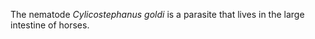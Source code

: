 [//]: # (Created by ./bin/manage_files.pl from ./species/Cylicostephanus_goldi/Cylicostephanus_goldi.about.html on Thu Jun 11 13:43:50 2020)
The nematode _Cylicostephanus goldi_ is a parasite that lives in the large intestine of horses.
